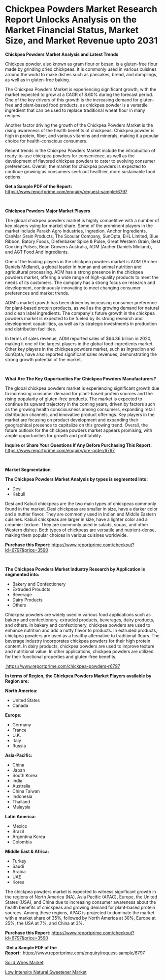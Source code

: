 <p><h1>Chickpea Powders Market Research Report Unlocks Analysis on the Market Financial Status, Market Size, and Market Revenue upto 2031</h1></p><p><strong>Chickpea Powders Market Analysis and Latest Trends</strong></p>
<p><p>Chickpea powder, also known as gram flour or besan, is a gluten-free flour made by grinding dried chickpeas. It is commonly used in various cuisines around the world to make dishes such as pancakes, bread, and dumplings, as well as in gluten-free baking.</p><p>The Chickpea Powders Market is experiencing significant growth, with the market expected to grow at a CAGR of 8.60% during the forecast period. One of the key drivers of this growth is the increasing demand for gluten-free and plant-based food products, as chickpea powder is a versatile ingredient that can be used to replace traditional wheat flour in many recipes.</p><p>Another factor driving the growth of the Chickpea Powders Market is the rising awareness of the health benefits of chickpeas. Chickpea powder is high in protein, fiber, and various vitamins and minerals, making it a popular choice for health-conscious consumers.</p><p>Recent trends in the Chickpea Powders Market include the introduction of ready-to-use chickpea powders for convenience, as well as the development of flavored chickpea powders to cater to evolving consumer preferences. Overall, the market for chickpea powders is expected to continue growing as consumers seek out healthier, more sustainable food options.</p></p>
<p><strong>Get a Sample PDF of the Report:&nbsp;</strong> <a href="https://www.reportprime.com/enquiry/request-sample/6797">https://www.reportprime.com/enquiry/request-sample/6797</a></p>
<p>&nbsp;</p>
<p><strong>Chickpea Powders Major Market Players</strong></p>
<p><p>The global chickpea powders market is highly competitive with a number of key players vying for market share. Some of the prominent players in the market include Parakh Agro Industries, Ingredion, Anchor Ingredients, CanMar Grain Products, The Scoular Company, SunOpta, EHL Limited, Blue Ribbon, Batory Foods, Diefenbaker Spice & Pulse, Great Western Grain, Best Cooking Pulses, Bean Growers Australia, ADM (Archer Daniels Midland), and AGT Food And Ingredients.</p><p>One of the leading players in the chickpea powders market is ADM (Archer Daniels Midland), a global leader in human and animal nutrition and agricultural processing. ADM has a strong presence in the chickpea powders market, offering a wide range of high-quality products to meet the needs of its customers. The company has a strong focus on research and development, continuously innovating to meet changing consumer preferences and market trends.</p><p>ADM's market growth has been driven by increasing consumer preference for plant-based protein products, as well as the growing demand for natural and clean label ingredients. The company's future growth in the chickpea powders market is expected to be fueled by its strong research and development capabilities, as well as its strategic investments in production and distribution facilities.</p><p>In terms of sales revenue, ADM reported sales of $64.36 billion in 2020, making it one of the largest players in the global food ingredients market. Other key players in the chickpea powders market, such as Ingredion and SunOpta, have also reported significant sales revenues, demonstrating the strong growth potential of the market.</p></p>
<p>&nbsp;</p>
<p><strong>What Are The Key Opportunities For Chickpea Powders Manufacturers?</strong></p>
<p><p>The global chickpea powders market is experiencing significant growth due to increasing consumer demand for plant-based protein sources and the rising popularity of gluten-free products. The market is expected to continue its upward trajectory in the coming years, driven by factors such as the growing health consciousness among consumers, expanding retail distribution channels, and innovative product offerings. Key players in the market are focusing on product development and expanding their geographical presence to capitalize on this growing trend. Overall, the future outlook for the chickpea powders market appears promising, with ample opportunities for growth and profitability.</p></p>
<p><strong>Inquire or Share Your Questions If Any Before Purchasing This Report:</strong> <a href="https://www.reportprime.com/enquiry/pre-order/6797">https://www.reportprime.com/enquiry/pre-order/6797</a></p>
<p>&nbsp;</p>
<p><strong>Market Segmentation</strong></p>
<p><strong>The Chickpea Powders Market Analysis by types is segmented into:</strong></p>
<p><ul><li>Desi</li><li>Kabuli</li></ul></p>
<p><p>Desi and Kabuli chickpeas are the two main types of chickpeas commonly found in the market. Desi chickpeas are smaller in size, have a darker color and a nuttier flavor. They are commonly used in Indian and Middle Eastern cuisines. Kabuli chickpeas are larger in size, have a lighter color and a creamier texture. They are commonly used in salads, soups, and other Western dishes. Both types of chickpeas are versatile and nutrient-dense, making them popular choices in various cuisines worldwide.</p></p>
<p><strong>Purchase this Report:&nbsp;</strong><a href="https://www.reportprime.com/checkout?id=6797&price=3590">https://www.reportprime.com/checkout?id=6797&price=3590</a></p>
<p>&nbsp;</p>
<p><strong>The Chickpea Powders Market Industry Research by Application is segmented into:</strong></p>
<p><ul><li>Bakery and Confectionery</li><li>Extruded Proudcts</li><li>Beverage</li><li>Dairy Products</li><li>Others</li></ul></p>
<p><p>Chickpea powders are widely used in various food applications such as bakery and confectionery, extruded products, beverages, dairy products, and others. In bakery and confectionery, chickpea powders are used to enhance nutrition and add a nutty flavor to products. In extruded products, chickpea powders are used as a healthy alternative to traditional flours. The beverage industry incorporates chickpea powders for their high protein content. In dairy products, chickpea powders are used to improve texture and nutritional value. In other applications, chickpea powders are utilized for their functional properties and gluten-free benefits.</p></p>
<p><a href="https://www.reportprime.com/chickpea-powders-r6797">&nbsp;https://www.reportprime.com/chickpea-powders-r6797</a></p>
<p><strong>In terms of Region, the Chickpea Powders Market Players available by Region are:</strong></p>
<p>
    <p> <strong> North America: </strong>
        <ul>
            <li>United States</li>
            <li>Canada</li>
        </ul>
        </p> 
    <p> <strong> Europe: </strong>
        <ul>
            <li>Germany</li>
            <li>France</li>
            <li>U.K.</li>
            <li>Italy</li>
            <li>Russia</li>
        </ul>
        </p> 
    <p> <strong> Asia-Pacific: </strong>
        <ul>
            <li>China</li>
            <li>Japan</li>
            <li>South Korea</li>
            <li>India</li>
            <li>Australia</li>
            <li>China Taiwan</li>
            <li>Indonesia</li>
            <li>Thailand</li>
            <li>Malaysia</li>
        </ul>
        </p> 
    <p> <strong> Latin America: </strong>
        <ul>
            <li>Mexico</li>
            <li>Brazil</li>
            <li>Argentina Korea</li>
            <li>Colombia</li>
        </ul>
        </p> 
    <p> <strong> Middle East & Africa: </strong>
        <ul>
            <li>Turkey</li>
            <li>Saudi</li>
            <li>Arabia</li>
            <li>UAE</li>
            <li>Korea</li>
        </ul>
    </p>
    </p>
<p><p>The chickpea powders market is expected to witness significant growth in the regions of North America (NA), Asia Pacific (APAC), Europe, the United States (USA), and China due to increasing consumer awareness about the health benefits of chickpeas and growing demand for plant-based protein sources. Among these regions, APAC is projected to dominate the market with a market share of 35%, followed by North America at 30%, Europe at 25%, the USA at 7%, and China at 3%.</p></p>
<p><strong>Purchase this Report: </strong><a href="https://www.reportprime.com/checkout?id=6797&price=3590">https://www.reportprime.com/checkout?id=6797&price=3590</a></p>
<p>&nbsp;<strong>Get a Sample PDF of the Report:&nbsp;&nbsp;</strong><a href="https://www.reportprime.com/enquiry/request-sample/6797">https://www.reportprime.com/enquiry/request-sample/6797</a></p>
<p><strong></strong></p>
<p><p><a href="https://meowing-lemming-dd3.notion.site/Solid-Wires-Market-Size-Market-Trends-and-Growth-Outlook-forecasted-for-period-from-2024-to-2031-7505cda699354f57b2c505ade75f6c23">Solid Wires Market</a></p><p><a href="https://github.com/JameTravis/Market-Research-Report-List-4/blob/main/low-intensity-natural-sweetener-market.md">Low Intensity Natural Sweetener Market</a></p></p>